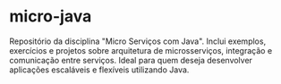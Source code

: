 # micro-java
Repositório da disciplina "Micro Serviços com Java". Inclui exemplos, exercícios e projetos sobre arquitetura de microsserviços, integração e comunicação entre serviços. Ideal para quem deseja desenvolver aplicações escaláveis e flexíveis utilizando Java.
